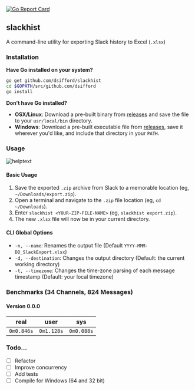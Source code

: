 [![Go Report Card](https://goreportcard.com/badge/github.com/dsifford/slackhist)](https://goreportcard.com/report/github.com/dsifford/slackhist)
## slackhist
A command-line utility for exporting Slack history to Excel (`.xlsx`)

### Installation
**Have Go installed on your system?**
```sh
go get github.com/dsifford/slackhist
cd $GOPATH/src/github.com/dsifford
go install
```
**Don't have Go installed?**
- **OSX/Linux**: Download a pre-built binary from [releases](https://github.com/dsifford/slackhist/releases) and save the file to your `usr/local/bin` directory.
- **Windows**: Download a pre-built executable file from [releases](https://github.com/dsifford/slackhist/releases), save it wherever you'd like, and include that directory in your `PATH`.

### Usage
![helptext](http://i.imgur.com/xSlguN5.png)

#### Basic Usage
1. Save the exported `.zip` archive from Slack to a memorable location (eg, `~/Downloads/export.zip`).
2. Open a terminal and navigate to the `.zip` file location (eg, `cd ~/Downloads`).
3. Enter `slackhist <YOUR-ZIP-FILE-NAME>` (eg, `slackhist export.zip`).
4. The new `.xlsx` file will now be in your current directory.

#### CLI Global Options
- `-n, --name`: Renames the output file (Default `YYYY-MMM-DD_SlackExport.xlsx`)
- `-d, --destination`: Changes the output directory (Default: the current working directory)
- `-t, --timezone`: Changes the time-zone parsing of each message timestamp (Default: your local timezone)

### Benchmarks (34 Channels, 824 Messages)
#### Version 0.0.0
|real|user|sys|
|---|---|---|
`0m0.846s`|`0m1.128s`|`0m0.088s`

### Todo...
- [ ] Refactor
- [ ] Improve concurrency
- [ ] Add tests
- [ ] Compile for Windows (64 and 32 bit)

